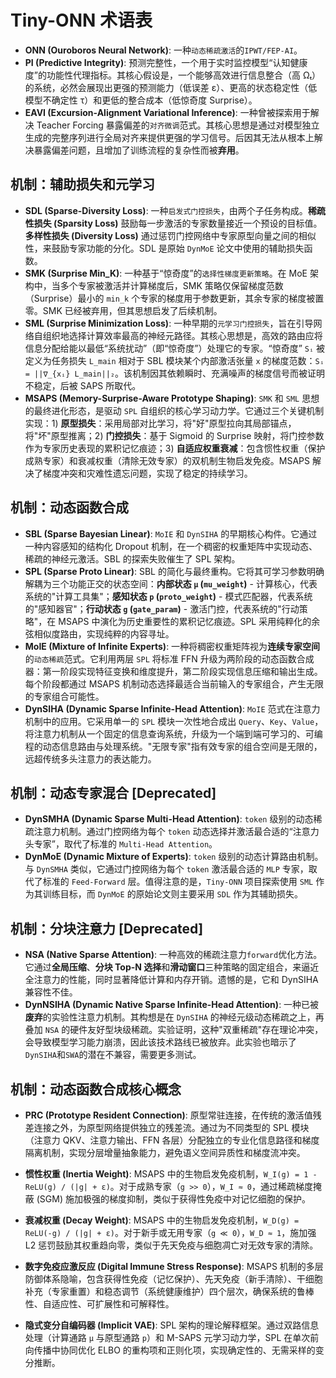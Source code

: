 # Tiny-ONN 术语表

- **ONN (Ouroboros Neural Network)**: 一种`动态稀疏激活`的`IPWT/FEP-AI`。
- **PI (Predictive Integrity)**: 预测完整性，一个用于实时监控模型“认知健康度”的功能性代理指标。其核心假设是，一个能够高效进行信息整合（高 Ωₜ）的系统，必然会展现出更强的预测能力（低误差 ε）、更高的状态稳定性（低模型不确定性 τ）和更低的整合成本（低惊奇度 Surprise）。
- **EAVI (Excursion-Alignment Variational Inference)**: 一种曾被探索用于解决 Teacher Forcing 暴露偏差的`对齐微调`范式。其核心思想是通过对模型独立生成的完整序列进行全局对齐来提供更强的学习信号。后因其无法从根本上解决暴露偏差问题，且增加了训练流程的复杂性而被**弃用**。

## 机制：辅助损失和元学习

- **SDL (Sparse-Diversity Loss)**: 一种`启发式门控损失`，由两个子任务构成。**稀疏性损失 (Sparsity Loss)** 鼓励每一步激活的专家数量接近一个预设的目标值。**多样性损失 (Diversity Loss)** 通过惩罚门控网络中专家原型向量之间的相似性，来鼓励专家功能的分化。SDL 是原始 `DynMoE` 论文中使用的辅助损失函数。
- **SMK (Surprise Min_K)**: 一种基于“惊奇度”的`选择性梯度更新策略`。在 MoE 架构中，当多个专家被激活并计算梯度后，SMK 策略仅保留梯度范数（Surprise）最小的 `min_k` 个专家的梯度用于参数更新，其余专家的梯度被置零。SMK 已经被弃用，但其思想启发了后续机制。
- **SML (Surprise Minimization Loss)**: 一种早期的`元学习门控损失`，旨在引导网络自组织地选择计算效率最高的神经元路径。其核心思想是，高效的路由应将信息分配给能以最低“系统扰动”（即“惊奇度”）处理它的专家。“惊奇度” `Sᵢ` 被定义为任务损失 `L_main` 相对于 SBL 模块某个内部激活张量 `x` 的梯度范数：`Sᵢ = ||∇_{xᵢ} L_main||₂`。该机制因其依赖瞬时、充满噪声的梯度信号而被证明不稳定，后被 SAPS 所取代。
- **MSAPS (Memory-Surprise-Aware Prototype Shaping)**: `SMK` 和 `SML` 思想的最终进化形态，是驱动 `SPL` 自组织的核心学习动力学。它通过三个关键机制实现：1) **原型损失**：采用局部对比学习，将"好"原型拉向其局部锚点，将"坏"原型推离；2) **门控损失**：基于 Sigmoid 的 Surprise 映射，将门控参数作为专家历史表现的累积记忆痕迹；3) **自适应权重衰减**：包含惯性权重（保护成熟专家）和衰减权重（清除无效专家）的双机制生物启发免疫。MSAPS 解决了梯度冲突和灾难性遗忘问题，实现了稳定的持续学习。

## 机制：动态函数合成

- **SBL (Sparse Bayesian Linear)**: `MoIE` 和 `DynSIHA` 的早期核心构件。它通过一种内容感知的结构化 Dropout 机制，在一个稠密的权重矩阵中实现动态、稀疏的神经元激活。SBL 的探索失败催生了 SPL 架构。
- **SPL (Sparse Proto Linear)**: SBL 的简化与最终重构。它将其可学习参数明确解耦为三个功能正交的状态空间：**内部状态 `μ` (`mu_weight`)** - 计算核心，代表系统的"计算工具集"；**感知状态 `p` (`proto_weight`)** - 模式匹配器，代表系统的"感知器官"；**行动状态 `g` (`gate_param`)** - 激活门控，代表系统的"行动策略"，在 MSAPS 中演化为历史重要性的累积记忆痕迹。SPL 采用纯粹化的余弦相似度路由，实现纯粹的内容寻址。
- **MoIE (Mixture of Infinite Experts)**: 一种将稠密权重矩阵视为**连续专家空间**的`动态稀疏`范式。它利用两层 `SPL` 将标准 FFN 升级为两阶段的动态函数合成器：第一阶段实现特征变换和维度提升，第二阶段实现信息压缩和输出生成。每个阶段都通过 MSAPS 机制动态选择最适合当前输入的专家组合，产生无限的专家组合可能性。
- **DynSIHA (Dynamic Sparse Infinite-Head Attention)**: `MoIE` 范式在注意力机制中的应用。它采用单一的 `SPL` 模块一次性地合成出 `Query`、`Key`、`Value`，将注意力机制从一个固定的信息查询系统，升级为一个端到端可学习的、可编程的动态信息路由与处理系统。"无限专家"指有效专家的组合空间是无限的，远超传统多头注意力的表达能力。

## 机制：动态专家混合 [Deprecated]

- **DynSMHA (Dynamic Sparse Multi-Head Attention)**: `token` 级别的动态稀疏注意力机制。通过门控网络为每个 `token` 动态选择并激活最合适的“注意力头专家”，取代了标准的 `Multi-Head Attention`。
- **DynMoE (Dynamic Mixture of Experts)**: `token` 级别的动态计算路由机制。与 `DynSMHA` 类似，它通过门控网络为每个 `token` 激活最合适的 `MLP` 专家，取代了标准的 `Feed-Forward` 层。值得注意的是，`Tiny-ONN` 项目探索使用 `SML` 作为其训练目标，而 `DynMoE` 的原始论文则主要采用 `SDL` 作为其辅助损失。

## 机制：分块注意力 [Deprecated]

- **NSA (Native Sparse Attention)**: 一种高效的稀疏注意力`forward`优化方法。它通过**全局压缩**、**分块 Top-N 选择**和**滑动窗口**三种策略的固定组合，来逼近全注意力的性能，同时显著降低计算和内存开销。遗憾的是，它和 DynSIHA 兼容性不佳。
- **DynNSIHA (Dynamic Native Sparse Infinite-Head Attention)**: 一种已被**废弃**的实验性注意力机制。其构想是在 `DynSIHA` 的神经元级动态稀疏之上，再叠加 `NSA` 的硬件友好型块级稀疏。实验证明，这种"双重稀疏"存在理论冲突，会导致模型学习能力崩溃，因此该技术路线已被放弃。此实验也暗示了`DynSIHA`和`SWA`的潜在不兼容，需要更多测试。

## 机制：动态函数合成核心概念

- **PRC (Prototype Resident Connection)**: 原型常驻连接，在传统的激活值残差连接之外，为原型网络提供独立的残差流。通过为不同类型的 SPL 模块（注意力 QKV、注意力输出、FFN 各层）分配独立的专业化信息路径和梯度隔离机制，实现分层增量抽象能力，避免语义空间异质性和梯度流冲突。

- **惯性权重 (Inertia Weight)**: MSAPS 中的生物启发免疫机制，`W_I(g) = 1 - ReLU(g) / (|g| + ε)`。对于成熟专家（`g >> 0`），`W_I ≈ 0`，通过稀疏梯度掩蔽 (SGM) 施加极强的梯度抑制，类似于获得性免疫中对记忆细胞的保护。

- **衰减权重 (Decay Weight)**: MSAPS 中的生物启发免疫机制，`W_D(g) = ReLU(-g) / (|g| + ε)`。对于新手或无用专家（`g ≪ 0`），`W_D ≈ 1`，施加强 L2 惩罚鼓励其权重趋向零，类似于先天免疫与细胞凋亡对无效专家的清除。

- **数字免疫应激反应 (Digital Immune Stress Response)**: MSAPS 机制的多层防御体系隐喻，包含获得性免疫（记忆保护）、先天免疫（新手清除）、干细胞补充（专家重置）和稳态调节（系统健康维护）四个层次，确保系统的鲁棒性、自适应性、可扩展性和可解释性。

- **隐式变分自编码器 (Implicit VAE)**: SPL 架构的理论解释框架。通过双路信息处理（计算通路 `μ` 与原型通路 `p`）和 M-SAPS 元学习动力学，SPL 在单次前向传播中协同优化 ELBO 的重构项和正则化项，实现确定性的、无需采样的变分推断。
